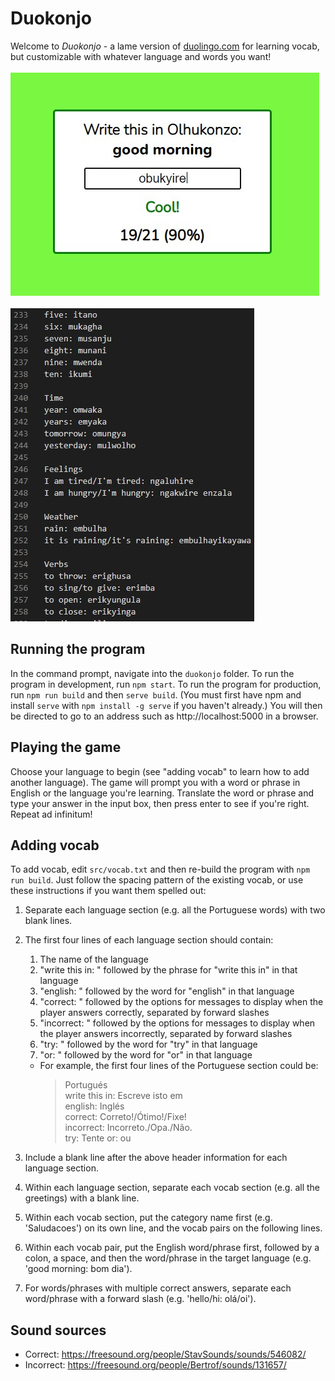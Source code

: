 # Duokonjo
Welcome to *Duokonjo* - a lame version of [duolingo.com](https://www.duolingo.com) for learning vocab, but customizable with whatever language and words you want!
<br><br>
![gameplay](https://raw.githubusercontent.com/BenRStutzman/duokonjo/master/pictures/gameplay.png)
<br><br>
![vocabSheet](https://raw.githubusercontent.com/BenRStutzman/duokonjo/master/pictures/vocabSheet.png)
<br>
## Running the program
In the command prompt, navigate into the `duokonjo` folder. To run the program in development, run `npm start`. To run the program for production, run `npm run build` and then `serve build`. (You must first have npm and install `serve` with `npm install -g serve` if you haven't already.) You will then be directed to go to an address such as http://localhost:5000 in a browser.

## Playing the game
Choose your language to begin (see "adding vocab" to learn how to add another language). The game will prompt you with a word or phrase in English or the language you're learning. Translate the word or phrase and type your answer in the input box, then press enter to see if you're right. Repeat ad infinitum!

## Adding vocab
To add vocab, edit `src/vocab.txt` and then re-build the program with `npm run build`. Just follow the spacing pattern of the existing vocab, or use these instructions if you want them spelled out:
1. Separate each language section (e.g. all the Portuguese words) with two blank lines.
2. The first four lines of each language section should contain:
    1. The name of the language
    2. "write this in: " followed by the phrase for "write this in" in that language
    3. "english: " followed by the word for "english" in that language
    4. "correct: " followed by the options for messages to display when the player answers correctly, separated by forward slashes
    5. "incorrect: " followed by the options for messages to display when the player answers incorrectly, separated by forward slashes
    6. "try: " followed by the word for "try" in that language
    7. "or: " followed by the word for "or" in that language

    - For example, the first four lines of the Portuguese section could be:
      > Portugués<br>
      > write this in: Escreve isto em<br>
      > english: Inglés<br>
      > correct: Correto!/Ótimo!/Fixe!<br>
      > incorrect: Incorreto./Opa./Não.<br>
      > try: Tente
      > or: ou
3. Include a blank line after the above header information for each language section.
4. Within each language section, separate each vocab section (e.g. all the greetings)
   with a blank line.
5. Within each vocab section, put the category name first (e.g. 'Saludacoes') on its
   own line, and the vocab pairs on the following lines.
6. Within each vocab pair, put the English word/phrase first, followed by a colon, 
   a space, and then the word/phrase in the target language (e.g. 'good morning: bom dia').
7. For words/phrases with multiple correct answers, separate each word/phrase
   with a forward slash (e.g. 'hello/hi: olá/oi').

## Sound sources
- Correct: https://freesound.org/people/StavSounds/sounds/546082/
- Incorrect: https://freesound.org/people/Bertrof/sounds/131657/
